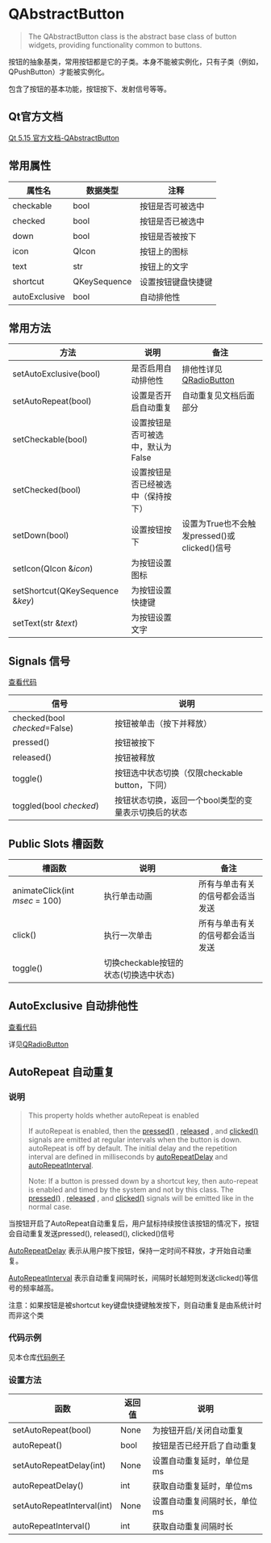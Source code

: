 # QAbstractButton

> The QAbstractButton class is the abstract base class of button widgets, providing functionality common to buttons. 

按钮的抽象基类，常用按钮都是它的子类。本身不能被实例化，只有子类（例如，QPushButton）才能被实例化。

包含了按钮的基本功能，按钮按下、发射信号等等。



## Qt官方文档

[Qt 5.15 官方文档-QAbstractButton](https://doc.qt.io/qt-5.15/qabstractbutton.html)

## 常用属性

| 属性名        | 数据类型     | 注释               |
| ------------- | ------------ | ------------------ |
| checkable     | bool         | 按钮是否可被选中   |
| checked       | bool         | 按钮是否已被选中   |
| down          | bool         | 按钮是否被按下     |
| icon          | QIcon        | 按钮上的图标       |
| text          | str          | 按钮上的文字       |
| shortcut      | QKeySequence | 设置按钮键盘快捷键 |
| autoExclusive | bool         | 自动排他性         |

## 常用方法

| 方法                         | 说明                                         | 备注                                       |
| ---------------------------- | -------------------------------------------- | -------------------------------------------- |
| setAutoExclusive(bool) | 是否启用自动排他性                 | 排他性详见[QRadioButton](../07-QRadioButton/00-QRadioButton-单选按钮.md) |
| setAutoRepeat(bool) | 设置是否开启自动重复 | 自动重复见文档后面部分 |
| setCheckable(bool)           | 设置按钮是否可被选中，默认为False            |             |
| setChecked(bool)             | 设置按钮是否已经被选中（保持按下）           |            |
| setDown(bool)                | 设置按钮按下 | 设置为True也不会触发pressed()或clicked()信号 |
| setIcon(QIcon &*icon*) | 为按钮设置图标 |                                              |
| setShortcut(QKeySequence &*key*) | 为按钮设置快捷键 |                                              |
| setText(str &*text*) | 为按钮设置文字 |                                              |

## Signals 信号

[查看代码](./07-QAbstractButton-可用信号.py)

| 信号                        | 说明                                                 |
| --------------------------- | ---------------------------------------------------- |
| checked(bool *checked*=False) | 按钮被单击（按下并释放）                             |
| pressed()                   | 按钮被按下                                           |
| released()                  | 按钮被释放                                           |
| toggle()                    | 按钮选中状态切换（仅限checkable button，下同）         |
| toggled(bool *checked*)     | 按钮状态切换，返回一个bool类型的变量表示切换后的状态 |

## Public Slots 槽函数

| 槽函数                         | 说明                                  | 备注                             |
| ------------------------------ | ------------------------------------- | -------------------------------- |
| animateClick(int *msec* = 100) | 执行单击动画                          | 所有与单击有关的信号都会适当发送 |
| click()                        | 执行一次单击                          | 所有与单击有关的信号都会适当发送 |
| toggle()                       | 切换checkable按钮的状态(切换选中状态) |                                  |



## AutoExclusive 自动排他性

[查看代码](./04-)

详见[QRadioButton](../07-QRadioButton/00-QRadioButton-单选按钮.md)

## AutoRepeat 自动重复

### 说明

> This property holds whether autoRepeat is enabled
>
> If autoRepeat is enabled, then the [pressed()](https://doc.qt.io/qt-5.15/qabstractbutton.html#pressed) , [released](https://doc.qt.io/qt-5.15/qabstractbutton.html#released) , and [clicked()](https://doc.qt.io/qt-5.15/qabstractbutton.html#clicked) signals are emitted at regular intervals when the button is down. autoRepeat is off by default. The initial delay and the repetition interval are defined in milliseconds by [autoRepeatDelay](https://doc.qt.io/qt-5.15/qabstractbutton.html#autoRepeatDelay-prop) and [autoRepeatInterval](https://doc.qt.io/qt-5.15/qabstractbutton.html#autoRepeatInterval-prop).
>
> Note: If a button is pressed down by a shortcut key, then auto-repeat is enabled and timed by the system and not by this class. The [pressed()](https://doc.qt.io/qt-5.15/qabstractbutton.html#pressed) , [released](https://doc.qt.io/qt-5.15/qabstractbutton.html#released) , and [clicked()](https://doc.qt.io/qt-5.15/qabstractbutton.html#clicked) signals will be emitted like in the normal case.



当按钮开启了AutoRepeat自动重复后，用户鼠标持续按住该按钮的情况下，按钮会自动重复发送pressed(), released(), clicked()信号

[AutoRepeatDelay](https://doc.qt.io/qt-5.15/qabstractbutton.html#autoRepeatDelay-prop) 表示从用户按下按钮，保持一定时间不释放，才开始自动重复。

[AutoRepeatInterval](https://doc.qt.io/qt-5.15/qabstractbutton.html#autoRepeatInterval-prop) 表示自动重复间隔时长，间隔时长越短则发送clicked()等信号的频率越高。

注意：如果按钮是被shortcut key键盘快捷键触发按下，则自动重复是由系统计时而非这个类

### 代码示例

见本仓库[代码例子](./02-QAbstractButton-功能测试.py)


### 设置方法

| 函数                          | 返回值 | 说明                       |
| ----------------------------- | ------ | -------------------------- |
| setAutoRepeat(bool)           | None   | 为按钮开启/关闭自动重复    |
| autoRepeat()                  | bool   | 按钮是否已经开启了自动重复 |
| setAutoRepeatDelay(int) | None   | 设置自动重复延时，单位是ms |
| autoRepeatDelay() | int | 获取自动重复延时，单位ms |
| setAutoRepeatInterval(int) | None | 设置自动重复间隔时长，单位ms |
| autoRepeatInterval() | int | 获取自动重复间隔时长 |